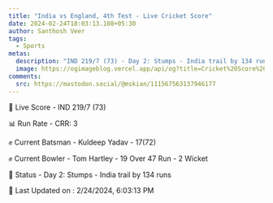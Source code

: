 ```yaml
---
title: "India vs England, 4th Test - Live Cricket Score"
date: 2024-02-24T18:03:13.108+05:30
author: Santhosh Veer
tags:
  - Sports
metas:
  description: "IND 219/7 (73) - Day 2: Stumps - India trail by 134 runs"
  image: https://ogimageblog.vercel.app/api/og?title=Cricket%20Score%20%F0%9F%8F%8F
comments:
  src: https://mastodon.social/@mskian/111567563137946177
---
```


🔴 Live Score - IND 219/7 (73)  

📊 Run Rate - CRR: 3  

✊ Current Batsman - Kuldeep Yadav - 17(72)  

✊ Current Bowler - Tom Hartley - 19 Over 47 Run - 2 Wicket  

📑 Status - Day 2: Stumps - India trail by 134 runs

<!--more-->

📝 Last Updated on : 2/24/2024, 6:03:13 PM
